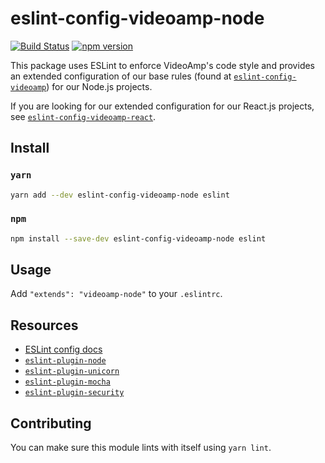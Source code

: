 # eslint-config-videoamp-node
[![Build Status](https://semaphoreci.com/api/v1/projects/e82eb6c6-567e-4118-8b9b-a3e8e954b497/1363803/badge.svg)](https://semaphoreci.com/videoamp/eslint-config-videoamp-node)
[![npm version](https://badge.fury.io/js/eslint-config-videoamp-node.svg)](https://badge.fury.io/js/eslint-config-videoamp-node)

This package uses ESLint to enforce VideoAmp's code style and provides an extended configuration of our base rules (found at [`eslint-config-videoamp`](https://github.com/VideoAmp/eslint-config-videoamp)) for our Node.js projects.

If you are looking for our extended configuration for our React.js projects, see [`eslint-config-videoamp-react`](https://github.com/VideoAmp/eslint-config-videoamp-react).

## Install
### `yarn`
```sh
yarn add --dev eslint-config-videoamp-node eslint
```
### `npm`
```sh
npm install --save-dev eslint-config-videoamp-node eslint
```

## Usage
Add `"extends": "videoamp-node"` to your `.eslintrc`.

## Resources
- [ESLint config docs](http://eslint.org/docs/user-guide/configuring#extending-configuration-files)
- [`eslint-plugin-node`](https://github.com/mysticatea/eslint-plugin-node)
- [`eslint-plugin-unicorn`](https://github.com/sindresorhus/eslint-plugin-unicorn)
- [`eslint-plugin-mocha`](https://github.com/lo1tuma/eslint-plugin-mocha)
- [`eslint-plugin-security`](https://github.com/nodesecurity/eslint-plugin-security)

## Contributing
You can make sure this module lints with itself using `yarn lint`.
